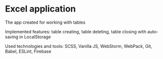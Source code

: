 # Excel application

The app created for working with tables

Implemented features: table creating, table deleting, table closing with auto-saving in LocalStorage

Used technologies and tools: SCSS, Vanilla JS, WebStorm, WebPack, Git, Babel, ESLint, Firebase

